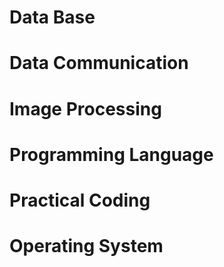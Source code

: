 # Data Base

# Data Communication

# Image Processing

# Programming Language

# Practical Coding

# Operating System
